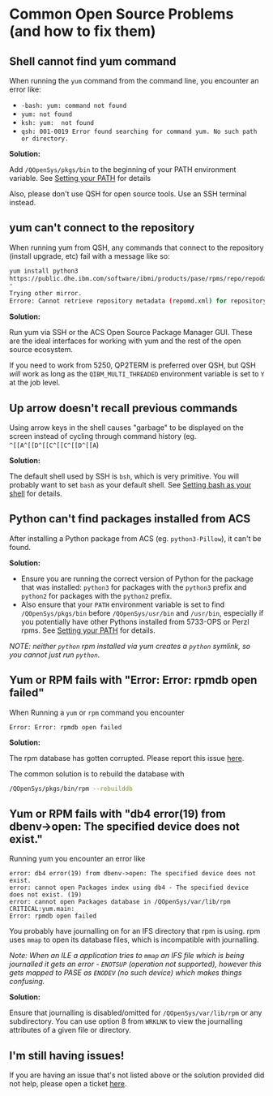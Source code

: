 # Common Open Source Problems (and how to fix them)

## Shell cannot find yum command

When running the `yum` command from the command line, you encounter an error like:

- `-bash: yum: command not found`
- `yum: not found`
- `ksh: yum:  not found`
- `qsh: 001-0019 Error found searching for command yum. No such path or directory.`

**Solution:**

Add `/QOpenSys/pkgs/bin` to the beginning of your PATH environment variable. See [Setting your PATH](SETTING_PATH.md) for details

Also, please don't use QSH for open source tools. Use an SSH terminal instead.

## yum can't connect to the repository

When running yum from QSH, any commands that connect to the repository (install upgrade, etc) fail with a message like so:

```sh
yum install python3
https://public.dhe.ibm.com/software/ibmi/products/pase/rpms/repo/repodata/repomd.xml: [Errno 14] curl#6 - "getaddrinfo() thread failed to start
"
Trying other mirror.
Errore: Cannot retrieve repository metadata (repomd.xml) for repository: ibm. Please verify its path and try again
```

**Solution:**

Run yum via SSH or the ACS Open Source Package Manager GUI. These are the ideal interfaces for working with yum and the rest of the open source ecosystem.

If you need to work from 5250, QP2TERM is preferred over QSH, but QSH _will_ work as long as the `QIBM_MULTI_THREADED` environment variable is set to `Y` at the job level.

## Up arrow doesn't recall previous commands

Using arrow keys in the shell causes "garbage" to be displayed on the screen instead of cycling through command history (eg. `^[[A^[[D^[[C^[[C^[[D^[[A`)

**Solution:**

The default shell used by SSH is `bsh`, which is very primitive. You will probably want to set `bash` as your default shell. See [Setting bash as your shell](SETTING_BASH.md) for details.

## Python can't find packages installed from ACS

After installing a Python package from ACS (eg. `python3-Pillow`), it can't be found.

**Solution:**

- Ensure you are running the correct version of Python for the package that was installed: `python3` for packages with the `python3` prefix and `python2` for packages with the `python2` prefix. 
- Also ensure that your `PATH` environment variable is set to find `/QOpenSys/pkgs/bin` before `/QOpenSys/usr/bin` and `/usr/bin`, especially if you potentially have other Pythons installed from 5733-OPS or Perzl rpms. See [Setting your PATH](SETTING_PATH.md) for details.

*NOTE: neither `python` rpm installed via yum creates a `python` symlink, so you cannot just run `python`.*

## Yum or RPM fails with "Error: Error: rpmdb open failed"

When Running a `yum` or `rpm` command you encounter

```text
Error: Error: rpmdb open failed
```

**Solution:**

The rpm database has gotten corrupted. Please report this issue [here](http://ibm.biz/ibmi-rpm-issue-tracker).

The common solution is to rebuild the database with

```sh
/QOpenSys/pkgs/bin/rpm --rebuilddb
```

## Yum or RPM fails with "db4 error(19) from dbenv->open: The specified device does not exist."

Running yum you encounter an error like

```text
error: db4 error(19) from dbenv->open: The specified device does not exist.
error: cannot open Packages index using db4 - The specified device does not exist. (19)
error: cannot open Packages database in /QOpenSys/var/lib/rpm
CRITICAL:yum.main:
Error: rpmdb open failed 
```

You probably have journalling on for an IFS directory that rpm is using. rpm uses `mmap` to open its database files, which is incompatible with journalling.

*Note: When an ILE a application tries to `mmap` an IFS file which is being journalled it gets an error - `ENOTSUP` (operation not supported), however this gets mapped to PASE as `ENODEV` (no such device) which makes things confusing.*

**Solution:**

Ensure that journalling is disabled/omitted for `/QOpenSys/var/lib/rpm` or any subdirectory. You can use option 8 from `WRKLNK` to view the journalling attributes of a given file or directory.

## I'm still having issues!

If you are having an issue that's not listed above or the solution provided did not help, please open a ticket [here](https://bitbucket.org/ibmi/opensource/issues).
